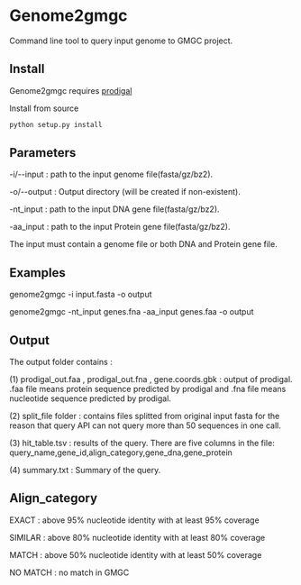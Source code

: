 # Genome2gmgc

Command line tool to query input genome to GMGC project. 



## Install

Genome2gmgc requires [prodigal](https://github.com/hyattpd/Prodigal)

Install from source

```bash
python setup.py install
```



## Parameters

-i/--input : path to the input genome file(fasta/gz/bz2).

-o/--output : Output directory (will be created if non-existent).

-nt_input : path to the input DNA gene file(fasta/gz/bz2).

-aa_input : path to the input Protein gene file(fasta/gz/bz2).

The input must contain a genome file or both DNA and Protein gene file.

## Examples

genome2gmgc -i input.fasta -o output

genome2gmgc -nt_input genes.fna -aa_input genes.faa -o output

## Output

The output folder contains :

(1) prodigal_out.faa , prodigal_out.fna , gene.coords.gbk :  output of prodigal.  .faa file means protein sequence predicted by prodigal and .fna file means nucleotide sequence predicted by prodigal.

(2) split_file folder : contains files splitted from original input fasta for the reason that query API can not query more than 50 sequences in one call.

(3) hit_table.tsv : results of the query. There are five columns in the file: query_name,gene_id,align_category,gene_dna,gene_protein

(4) summary.txt : Summary of the query.



## Align_category

EXACT : above 95% nucleotide identity with at least 95% coverage

SIMILAR : above 80% nucleotide identity with at least 80% coverage

MATCH : above 50% nucleotide identity with at least 50% coverage

NO MATCH : no match in GMGC

